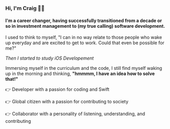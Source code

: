### Hi, I'm Craig 👨‍💻

#### I'm a career changer, having successfully transitioned from a decade or so in investment management to (my true calling) software development.

I used to think to myself, "I can in no way relate to those people who wake up everyday and are excited to get to work. Could that even be possible for me?"</P>
_Then I started to study iOS Developement_</P>
Immersing myself in the curriculum and the code, I still find myself waking up in the morning and thinking, **"hmmmm, I have an idea how to solve that!"**

:point_right: Developer with a passion for coding and Swift </P>
:point_right: Global citizen with a passion for contributing to society</P>
:point_right: Collaborator with a personality of listening, understanding, and contributing</P>

<!--
**craig-a-swanson/craig-a-swanson** is a ✨ _special_ ✨ repository because its `README.md` (this file) appears on your GitHub profile.

Here are some ideas to get you started:

- 🔭 I’m currently working on ...
- 🌱 I’m currently learning ...
- 👯 I’m looking to collaborate on ...
- 🤔 I’m looking for help with ...
- 💬 Ask me about ...
- 📫 How to reach me: ...
- 😄 Pronouns: ...
- ⚡ Fun fact: ...
-->
